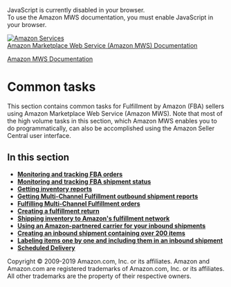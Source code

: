 <div id="MWSDX_noscript">

JavaScript is currently disabled in your browser.  
To use the Amazon MWS documentation, you must enable JavaScript in your
browser.

</div>

<div id="MWSDX_divtop">

[![Amazon
Services](https://images-na.ssl-images-amazon.com/images/G/08/mwsportal/fr_FR/amazonservices.gif "Amazon Services")](http://services.amazon.fr)  
<span id="MWSDX_titlebar">[Amazon Marketplace Web Service (Amazon MWS)
Documentation](https://developer.amazonservices.fr/gp/mws/docs.html)</span>

</div>

<div id="MWSDX_divbottom">

<div id="MWSDX_divleft">

<div id="MWSDX_toc">

</div>

</div>

<div id="MWSDX_divright">

<div id="MWSDX_content">

<span id="MWSDX_breadcrumbs">[Amazon MWS
Documentation](https://developer.amazonservices.fr/gp/mws/docs.html)</span>

<div id="CommonTasks" class="nested0">

Common tasks
============

<div class="body">

This section contains common tasks for <span class="ph">Fulfillment by
Amazon (FBA)</span> sellers using <span class="ph">Amazon Marketplace
Web Service (Amazon MWS)</span>. Note that most of the high volume tasks
in this section, which <span class="ph">Amazon MWS</span> enables you to
do programmatically, can also be accomplished using the Amazon Seller
Central user interface.

</div>

<div class="related-links">

In this section
---------------

-   **[Monitoring and tracking FBA
    orders](../fba_guide/FBAGuide_MonitorAFNAmazonOrders.md)**  
-   **[Monitoring and tracking FBA shipment
    status](../fba_guide/FBAGuide_MonitorShipmentStatus.md)**  
-   **[Getting inventory
    reports](../fba_guide/FBAGuide_GetInventoryReports.md)**  
-   **[Getting Multi-Channel Fulfillment outbound shipment
    reports](../fba_guide/FBAGuide_GetMCFOutShipReports.md)**  
-   **[Fulfilling Multi-Channel Fulfillment
    orders](../fba_guide/FBAGuide_FulfillingMCFOrders.md)**  
-   **[Creating a fulfillment
    return](../fba_guide/FBAGuide_CreateFulfillmentReturn.md)**  
-   **[Shipping inventory to Amazon's fulfillment
    network](../fba_guide/FBAGuide_ShipInventoryToAFN.md)**  
-   **[Using an Amazon-partnered carrier for your inbound
    shipments](../fba_guide/FBAGuide_UsingAmazonCarrierToShip.md)**  
-   **[Creating an inbound shipment containing over 200
    items](../fba_guide/FBAGuide_CreateShipment200Items.md)**  
-   **[Labeling items one by one and including them in an inbound
    shipment](../fba_guide/FBAGuide_LabelItems1x1.md)**  
-   **[Scheduled
    Delivery](../fba_guide/FBAGuide_ScheduledDelivery.md)**  

</div>

</div>

<div id="MWSDX_footer">

Copyright © 2009-2019 Amazon.com, Inc. or its affiliates. Amazon and
Amazon.com are registered trademarks of Amazon.com, Inc. or its
affiliates. All other trademarks are the property of their respective
owners.

</div>

</div>

</div>

<div style="clear: both;">

</div>

</div>
